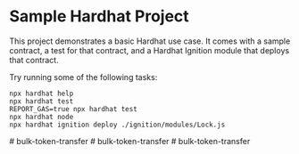 # Sample Hardhat Project

This project demonstrates a basic Hardhat use case. It comes with a sample contract, a test for that contract, and a Hardhat Ignition module that deploys that contract.

Try running some of the following tasks:

```shell
npx hardhat help
npx hardhat test
REPORT_GAS=true npx hardhat test
npx hardhat node
npx hardhat ignition deploy ./ignition/modules/Lock.js
```
#   b u l k - t o k e n - t r a n s f e r  
 #   b u l k - t o k e n - t r a n s f e r  
 #   b u l k - t o k e n - t r a n s f e r  
 